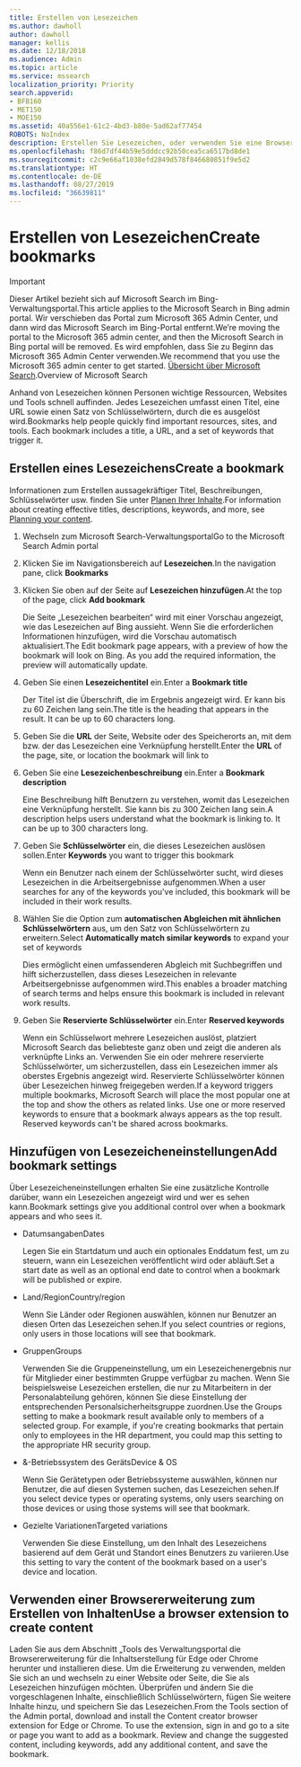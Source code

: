```yaml
---
title: Erstellen von Lesezeichen
ms.author: dawholl
author: dawholl
manager: kellis
ms.date: 12/18/2018
ms.audience: Admin
ms.topic: article
ms.service: mssearch
localization_priority: Priority
search.appverid:
- BFB160
- MET150
- MOE150
ms.assetid: 40a556e1-61c2-4bd3-b80e-5ad62af77454
ROBOTS: NoIndex
description: Erstellen Sie Lesezeichen, oder verwenden Sie eine Browsererweiterung, um diese zu Ihren Microsoft Search-Arbeitsergebnissen hinzuzufügen.
ms.openlocfilehash: f86d7df44b59e5dddcc92b50cea5ca6517bd8de1
ms.sourcegitcommit: c2c9e66af1038efd2849d578f846680851f9e5d2
ms.translationtype: HT
ms.contentlocale: de-DE
ms.lasthandoff: 08/27/2019
ms.locfileid: "36639811"
---
```

# <a name="create-bookmarks"></a><span data-ttu-id="e2fa1-103">Erstellen von Lesezeichen</span><span class="sxs-lookup"><span data-stu-id="e2fa1-103">Create bookmarks</span></span>

> [!IMPORTANT]
> <span data-ttu-id="e2fa1-104">Dieser Artikel bezieht sich auf Microsoft Search im Bing-Verwaltungsportal.</span><span class="sxs-lookup"><span data-stu-id="e2fa1-104">This article applies to the Microsoft Search in Bing admin portal.</span></span> <span data-ttu-id="e2fa1-105">Wir verschieben das Portal zum Microsoft 365 Admin Center, und dann wird das Microsoft Search im Bing-Portal entfernt.</span><span class="sxs-lookup"><span data-stu-id="e2fa1-105">We’re moving the portal to the Microsoft 365 admin center, and then the Microsoft Search in Bing portal will be removed.</span></span> <span data-ttu-id="e2fa1-106">Es wird empfohlen, dass Sie zu Beginn das Microsoft 365 Admin Center verwenden.</span><span class="sxs-lookup"><span data-stu-id="e2fa1-106">We recommend that you use the Microsoft 365 admin center to get started.</span></span> <span data-ttu-id="e2fa1-107">[Übersicht über Microsoft Search](overview-microsoft-search.md).</span><span class="sxs-lookup"><span data-stu-id="e2fa1-107">Overview of Microsoft Search</span></span>
    
<span data-ttu-id="e2fa1-p102">Anhand von Lesezeichen können Personen wichtige Ressourcen, Websites und Tools schnell auffinden. Jedes Lesezeichen umfasst einen Titel, eine URL sowie einen Satz von Schlüsselwörtern, durch die es ausgelöst wird.</span><span class="sxs-lookup"><span data-stu-id="e2fa1-p102">Bookmarks help people quickly find important resources, sites, and tools. Each bookmark includes a title, a URL, and a set of keywords that trigger it.</span></span>
  
## <a name="create-a-bookmark"></a><span data-ttu-id="e2fa1-110">Erstellen eines Lesezeichens</span><span class="sxs-lookup"><span data-stu-id="e2fa1-110">Create a bookmark</span></span>

<span data-ttu-id="e2fa1-111">Informationen zum Erstellen aussagekräftiger Titel, Beschreibungen, Schlüsselwörter usw. finden Sie unter [Planen Ihrer Inhalte](plan-your-content.md).</span><span class="sxs-lookup"><span data-stu-id="e2fa1-111">For information about creating effective titles, descriptions, keywords, and more, see [Planning your content](plan-your-content.md).</span></span>
  
1. <span data-ttu-id="e2fa1-112">Wechseln zum Microsoft Search-Verwaltungsportal</span><span class="sxs-lookup"><span data-stu-id="e2fa1-112">Go to the Microsoft Search Admin portal</span></span>
    
2. <span data-ttu-id="e2fa1-113">Klicken Sie im Navigationsbereich auf **Lesezeichen**.</span><span class="sxs-lookup"><span data-stu-id="e2fa1-113">In the navigation pane, click **Bookmarks**</span></span>
    
3. <span data-ttu-id="e2fa1-114">Klicken Sie oben auf der Seite auf **Lesezeichen hinzufügen**.</span><span class="sxs-lookup"><span data-stu-id="e2fa1-114">At the top of the page, click **Add bookmark**</span></span>
    
    <span data-ttu-id="e2fa1-p103">Die Seite „Lesezeichen bearbeiten“ wird mit einer Vorschau angezeigt, wie das Lesezeichen auf Bing aussieht. Wenn Sie die erforderlichen Informationen hinzufügen, wird die Vorschau automatisch aktualisiert.</span><span class="sxs-lookup"><span data-stu-id="e2fa1-p103">The Edit bookmark page appears, with a preview of how the bookmark will look on Bing. As you add the required information, the preview will automatically update.</span></span>
    
4. <span data-ttu-id="e2fa1-117">Geben Sie einen **Lesezeichentitel** ein.</span><span class="sxs-lookup"><span data-stu-id="e2fa1-117">Enter a **Bookmark title**</span></span>
    
    <span data-ttu-id="e2fa1-p104">Der Titel ist die Überschrift, die im Ergebnis angezeigt wird. Er kann bis zu 60 Zeichen lang sein.</span><span class="sxs-lookup"><span data-stu-id="e2fa1-p104">The title is the heading that appears in the result. It can be up to 60 characters long.</span></span>
    
5. <span data-ttu-id="e2fa1-120">Geben Sie die **URL** der Seite, Website oder des Speicherorts an, mit dem bzw. der das Lesezeichen eine Verknüpfung herstellt.</span><span class="sxs-lookup"><span data-stu-id="e2fa1-120">Enter the **URL** of the page, site, or location the bookmark will link to</span></span> 
    
6. <span data-ttu-id="e2fa1-121">Geben Sie eine **Lesezeichenbeschreibung** ein.</span><span class="sxs-lookup"><span data-stu-id="e2fa1-121">Enter a **Bookmark description**</span></span>
    
    <span data-ttu-id="e2fa1-p105">Eine Beschreibung hilft Benutzern zu verstehen, womit das Lesezeichen eine Verknüpfung herstellt. Sie kann bis zu 300 Zeichen lang sein.</span><span class="sxs-lookup"><span data-stu-id="e2fa1-p105">A description helps users understand what the bookmark is linking to. It can be up to 300 characters long.</span></span>
    
7. <span data-ttu-id="e2fa1-124">Geben Sie **Schlüsselwörter** ein, die dieses Lesezeichen auslösen sollen.</span><span class="sxs-lookup"><span data-stu-id="e2fa1-124">Enter **Keywords** you want to trigger this bookmark</span></span> 
    
    <span data-ttu-id="e2fa1-125">Wenn ein Benutzer nach einem der Schlüsselwörter sucht, wird dieses Lesezeichen in die Arbeitsergebnisse aufgenommen.</span><span class="sxs-lookup"><span data-stu-id="e2fa1-125">When a user searches for any of the keywords you've included, this bookmark will be included in their work results.</span></span>
    
8. <span data-ttu-id="e2fa1-126">Wählen Sie die Option zum **automatischen Abgleichen mit ähnlichen Schlüsselwörtern** aus, um den Satz von Schlüsselwörtern zu erweitern.</span><span class="sxs-lookup"><span data-stu-id="e2fa1-126">Select **Automatically match similar keywords** to expand your set of keywords</span></span> 
    
    <span data-ttu-id="e2fa1-127">Dies ermöglicht einen umfassenderen Abgleich mit Suchbegriffen und hilft sicherzustellen, dass dieses Lesezeichen in relevante Arbeitsergebnisse aufgenommen wird.</span><span class="sxs-lookup"><span data-stu-id="e2fa1-127">This enables a broader matching of search terms and helps ensure this bookmark is included in relevant work results.</span></span>
    
9. <span data-ttu-id="e2fa1-128">Geben Sie **Reservierte Schlüsselwörter** ein.</span><span class="sxs-lookup"><span data-stu-id="e2fa1-128">Enter **Reserved keywords**</span></span>
    
    <span data-ttu-id="e2fa1-p106">Wenn ein Schlüsselwort mehrere Lesezeichen auslöst, platziert Microsoft Search das beliebteste ganz oben und zeigt die anderen als verknüpfte Links an. Verwenden Sie ein oder mehrere reservierte Schlüsselwörter, um sicherzustellen, dass ein Lesezeichen immer als oberstes Ergebnis angezeigt wird. Reservierte Schlüsselwörter können über Lesezeichen hinweg freigegeben werden.</span><span class="sxs-lookup"><span data-stu-id="e2fa1-p106">If a keyword triggers multiple bookmarks, Microsoft Search will place the most popular one at the top and show the others as related links. Use one or more reserved keywords to ensure that a bookmark always appears as the top result. Reserved keywords can't be shared across bookmarks.</span></span>
    
## <a name="add-bookmark-settings"></a><span data-ttu-id="e2fa1-132">Hinzufügen von Lesezeicheneinstellungen</span><span class="sxs-lookup"><span data-stu-id="e2fa1-132">Add bookmark settings</span></span>

<span data-ttu-id="e2fa1-133">Über Lesezeicheneinstellungen erhalten Sie eine zusätzliche Kontrolle darüber, wann ein Lesezeichen angezeigt wird und wer es sehen kann.</span><span class="sxs-lookup"><span data-stu-id="e2fa1-133">Bookmark settings give you additional control over when a bookmark appears and who sees it.</span></span>
  
- <span data-ttu-id="e2fa1-134">Datumsangaben</span><span class="sxs-lookup"><span data-stu-id="e2fa1-134">Dates</span></span>
    
    <span data-ttu-id="e2fa1-135">Legen Sie ein Startdatum und auch ein optionales Enddatum fest, um zu steuern, wann ein Lesezeichen veröffentlicht wird oder abläuft.</span><span class="sxs-lookup"><span data-stu-id="e2fa1-135">Set a start date as well as an optional end date to control when a bookmark will be published or expire.</span></span> 
    
- <span data-ttu-id="e2fa1-136">Land/Region</span><span class="sxs-lookup"><span data-stu-id="e2fa1-136">Country/region</span></span>
    
    <span data-ttu-id="e2fa1-137">Wenn Sie Länder oder Regionen auswählen, können nur Benutzer an diesen Orten das Lesezeichen sehen.</span><span class="sxs-lookup"><span data-stu-id="e2fa1-137">If you select countries or regions, only users in those locations will see that bookmark.</span></span>
    
- <span data-ttu-id="e2fa1-138">Gruppen</span><span class="sxs-lookup"><span data-stu-id="e2fa1-138">Groups</span></span>
    
    <span data-ttu-id="e2fa1-p107">Verwenden Sie die Gruppeneinstellung, um ein Lesezeichenergebnis nur für Mitglieder einer bestimmten Gruppe verfügbar zu machen. Wenn Sie beispielsweise Lesezeichen erstellen, die nur zu Mitarbeitern in der Personalabteilung gehören, können Sie diese Einstellung der entsprechenden Personalsicherheitsgruppe zuordnen.</span><span class="sxs-lookup"><span data-stu-id="e2fa1-p107">Use the Groups setting to make a bookmark result available only to members of a selected group. For example, if you're creating bookmarks that pertain only to employees in the HR department, you could map this setting to the appropriate HR security group.</span></span>
    
- <span data-ttu-id="e2fa1-141">&amp;-Betriebssystem des Geräts</span><span class="sxs-lookup"><span data-stu-id="e2fa1-141">Device &amp; OS</span></span>
    
    <span data-ttu-id="e2fa1-142">Wenn Sie Gerätetypen oder Betriebssysteme auswählen, können nur Benutzer, die auf diesen Systemen suchen, das Lesezeichen sehen.</span><span class="sxs-lookup"><span data-stu-id="e2fa1-142">If you select device types or operating systems, only users searching on those devices or using those systems will see that bookmark.</span></span>
    
- <span data-ttu-id="e2fa1-143">Gezielte Variationen</span><span class="sxs-lookup"><span data-stu-id="e2fa1-143">Targeted variations</span></span>
    
    <span data-ttu-id="e2fa1-144">Verwenden Sie diese Einstellung, um den Inhalt des Lesezeichens basierend auf dem Gerät und Standort eines Benutzers zu variieren.</span><span class="sxs-lookup"><span data-stu-id="e2fa1-144">Use this setting to vary the content of the bookmark based on a user's device and location.</span></span>
    
## <a name="use-a-browser-extension-to-create-content"></a><span data-ttu-id="e2fa1-145">Verwenden einer Browsererweiterung zum Erstellen von Inhalten</span><span class="sxs-lookup"><span data-stu-id="e2fa1-145">Use a browser extension to create content</span></span>

<span data-ttu-id="e2fa1-p108">Laden Sie aus dem Abschnitt „Tools des Verwaltungsportal die Browsererweiterung für die Inhaltserstellung für Edge oder Chrome herunter und installieren diese. Um die Erweiterung zu verwenden, melden Sie sich an und wechseln zu einer Website oder Seite, die Sie als Lesezeichen hinzufügen möchten. Überprüfen und ändern Sie die vorgeschlagenen Inhalte, einschließlich Schlüsselwörtern, fügen Sie weitere Inhalte hinzu, und speichern Sie das Lesezeichen.</span><span class="sxs-lookup"><span data-stu-id="e2fa1-p108">From the Tools section of the Admin portal, download and install the Content creator browser extension for Edge or Chrome. To use the extension, sign in and go to a site or page you want to add as a bookmark. Review and change the suggested content, including keywords, add any additional content, and save the bookmark.</span></span>